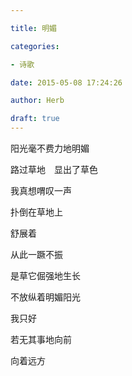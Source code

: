 ```yaml
---

title: 明媚

categories:

- 诗歌

date: 2015-05-08 17:24:26

author: Herb

draft: true
---
```


阳光毫不费力地明媚

路过草地　显出了草色

我真想喟叹一声

扑倒在草地上

舒展着

从此一蹶不振

是草它倔强地生长

不放纵着明媚阳光

我只好

若无其事地向前

向着远方